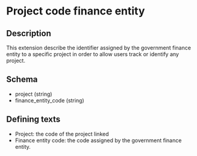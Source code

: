 # Project code finance entity

## Description

This extension describe the identifier assigned by the government finance entity to a specific project in order to allow users track or identify any project.

## Schema

- project (string)
- finance_entity_code (string)

## Defining texts

- Project: the code of the project linked
- Finance entity code: the code assigned by the government finance entity.

